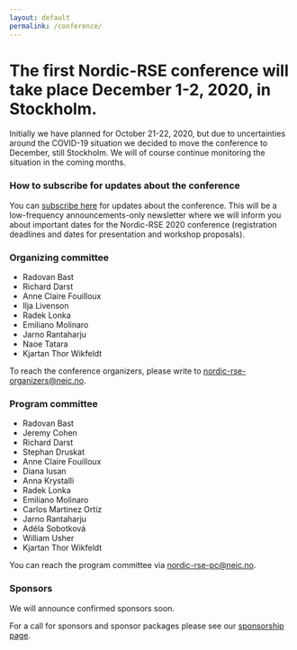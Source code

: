 ```yaml
---
layout: default
permalink: /conference/
---
```


# The first Nordic-RSE conference will take place **December 1-2, 2020, in Stockholm**.

Initially we have planned for October 21-22, 2020, but due to uncertainties
around the COVID-19 situation we decided to move the conference to December,
still Stockholm.  We will of course continue monitoring the situation in the
coming months.


### How to subscribe for updates about the conference

You can [subscribe here](https://neic.no/mailman/listinfo/nordic-rse-announcements) for updates about the conference.
This will be a low-frequency announcements-only newsletter where we will inform
you about important dates for the Nordic-RSE 2020 conference (registration
deadlines and dates for presentation and workshop proposals).


### Organizing committee

- Radovan Bast
- Richard Darst
- Anne Claire Fouilloux
- Ilja Livenson
- Radek Lonka
- Emiliano Molinaro
- Jarno Rantaharju
- Naoe Tatara
- Kjartan Thor Wikfeldt

To reach the conference organizers, please write to
[nordic-rse-organizers@neic.no](nordic-rse-organizers@neic.no).


### Program committee

- Radovan Bast
- Jeremy Cohen
- Richard Darst
- Stephan Druskat
- Anne Claire Fouilloux
- Diana Iusan
- Anna Krystalli
- Radek Lonka
- Emiliano Molinaro
- Carlos Martinez Ortiz
- Jarno Rantaharju
- Adéla Sobotková
- William Usher
- Kjartan Thor Wikfeldt

You can reach the program committee via
[nordic-rse-pc@neic.no](nordic-rse-pc@neic.no).


### Sponsors

We will announce confirmed sponsors soon.

For a call for sponsors and sponsor packages please see our [sponsorship page](/conference/sponsorship/).
